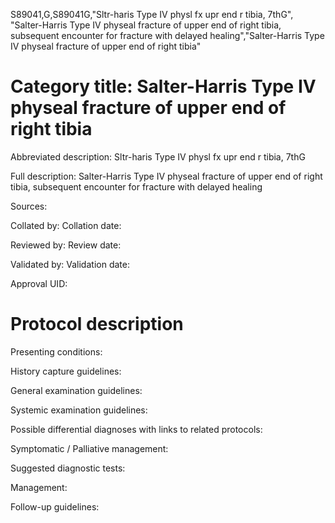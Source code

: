 S89041,G,S89041G,"Sltr-haris Type IV physl fx upr end r tibia, 7thG", "Salter-Harris Type IV physeal fracture of upper end of right tibia, subsequent encounter for fracture with delayed healing","Salter-Harris Type IV physeal fracture of upper end of right tibia"
# Category title: Salter-Harris Type IV physeal fracture of upper end of right tibia

Abbreviated description: Sltr-haris Type IV physl fx upr end r tibia, 7thG

Full description: Salter-Harris Type IV physeal fracture of upper end of right tibia, subsequent encounter for fracture with delayed healing

Sources:

Collated by:
Collation date:

Reviewed by:
Review date:

Validated by:
Validation date:

Approval UID:

# Protocol description

Presenting conditions:

History capture guidelines:

General examination guidelines:

Systemic examination guidelines:

Possible differential diagnoses with links to related protocols:

Symptomatic / Palliative management:

Suggested diagnostic tests:

Management:

Follow-up guidelines:
